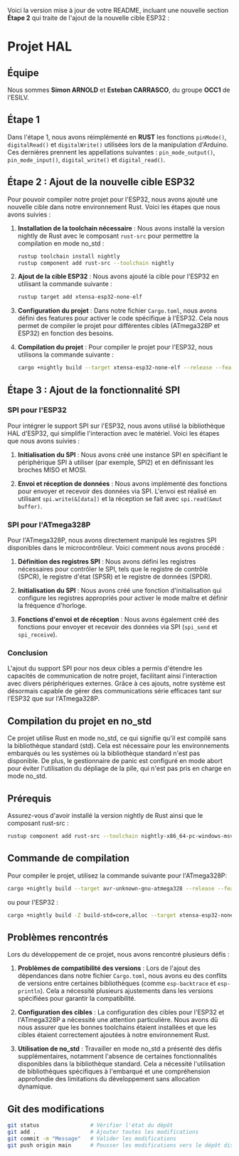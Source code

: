 Voici la version mise à jour de votre README, incluant une nouvelle section **Étape 2** qui traite de l'ajout de la nouvelle cible ESP32 :

# Projet HAL

## Équipe
Nous sommes **Simon ARNOLD** et **Esteban CARRASCO**, du groupe **OCC1** de l'ESILV.

## Étape 1
Dans l'étape 1, nous avons réimplémenté en **RUST** les fonctions `pinMode()`, `digitalRead()` et `digitalWrite()` utilisées lors de la manipulation d'Arduino. Ces dernières prennent les appellations suivantes : `pin_mode_output()`, `pin_mode_input()`, `digital_write()` et `digital_read()`.

## Étape 2 : Ajout de la nouvelle cible ESP32
Pour pouvoir compiler notre projet pour l'ESP32, nous avons ajouté une nouvelle cible dans notre environnement Rust. Voici les étapes que nous avons suivies :

1. **Installation de la toolchain nécessaire** :
   Nous avons installé la version nightly de Rust avec le composant `rust-src` pour permettre la compilation en mode no_std :
   ```bash
   rustup toolchain install nightly
   rustup component add rust-src --toolchain nightly
   ```

2. **Ajout de la cible ESP32** :
   Nous avons ajouté la cible pour l'ESP32 en utilisant la commande suivante :
   ```bash
   rustup target add xtensa-esp32-none-elf
   ```

3. **Configuration du projet** :
   Dans notre fichier `Cargo.toml`, nous avons défini des features pour activer le code spécifique à l'ESP32. Cela nous permet de compiler le projet pour différentes cibles (ATmega328P et ESP32) en fonction des besoins.

4. **Compilation du projet** :
   Pour compiler le projet pour l'ESP32, nous utilisons la commande suivante :
   ```bash
   cargo +nightly build --target xtensa-esp32-none-elf --release --features esp32
   ```


## Étape 3 : Ajout de la fonctionnalité SPI

### SPI pour l'ESP32
Pour intégrer le support SPI sur l'ESP32, nous avons utilisé la bibliothèque HAL d'ESP32, qui simplifie l'interaction avec le matériel. Voici les étapes que nous avons suivies :

1. **Initialisation du SPI** :
   Nous avons créé une instance SPI en spécifiant le périphérique SPI à utiliser (par exemple, SPI2) et en définissant les broches MISO et MOSI.

2. **Envoi et réception de données** :
   Nous avons implémenté des fonctions pour envoyer et recevoir des données via SPI. L'envoi est réalisé en utilisant `spi.write(&[data])` et la réception se fait avec `spi.read(&mut buffer)`.

### SPI pour l'ATmega328P
Pour l'ATmega328P, nous avons directement manipulé les registres SPI disponibles dans le microcontrôleur. Voici comment nous avons procédé :

1. **Définition des registres SPI** :
   Nous avons défini les registres nécessaires pour contrôler le SPI, tels que le registre de contrôle (SPCR), le registre d'état (SPSR) et le registre de données (SPDR).

2. **Initialisation du SPI** :
   Nous avons créé une fonction d'initialisation qui configure les registres appropriés pour activer le mode maître et définir la fréquence d'horloge.

3. **Fonctions d'envoi et de réception** :
   Nous avons également créé des fonctions pour envoyer et recevoir des données via SPI (`spi_send` et `spi_receive`).

### Conclusion
L'ajout du support SPI pour nos deux cibles a permis d'étendre les capacités de communication de notre projet, facilitant ainsi l'interaction avec divers périphériques externes. Grâce à ces ajouts, notre système est désormais capable de gérer des communications série efficaces tant sur l'ESP32 que sur l'ATmega328P.

## Compilation du projet en no_std
Ce projet utilise Rust en mode no_std, ce qui signifie qu'il est compilé sans la bibliothèque standard (std). Cela est nécessaire pour les environnements embarqués ou les systèmes où la bibliothèque standard n'est pas disponible. De plus, le gestionnaire de panic est configuré en mode abort pour éviter l'utilisation du dépliage de la pile, qui n'est pas pris en charge en mode no_std.

## Prérequis
Assurez-vous d'avoir installé la version nightly de Rust ainsi que le composant rust-src :
```bash
rustup component add rust-src --toolchain nightly-x86_64-pc-windows-msvc
```

## Commande de compilation
Pour compiler le projet, utilisez la commande suivante pour l'ATmega328P:
```bash
cargo +nightly build --target avr-unknown-gnu-atmega328 --release --features atmega328
```
ou pour l'ESP32 :
```bash
cargo +nightly build -Z build-std=core,alloc --target xtensa-esp32-none-elf --features esp32
```


## Problèmes rencontrés
Lors du développement de ce projet, nous avons rencontré plusieurs défis :

1. **Problèmes de compatibilité des versions** : Lors de l'ajout des dépendances dans notre fichier `Cargo.toml`, nous avons eu des conflits de versions entre certaines bibliothèques (comme `esp-backtrace` et `esp-println`). Cela a nécessité plusieurs ajustements dans les versions spécifiées pour garantir la compatibilité.

2. **Configuration des cibles** : La configuration des cibles pour l'ESP32 et l'ATmega328P a nécessité une attention particulière. Nous avons dû nous assurer que les bonnes toolchains étaient installées et que les cibles étaient correctement ajoutées à notre environnement Rust.

3. **Utilisation de no_std** : Travailler en mode no_std a présenté des défis supplémentaires, notamment l'absence de certaines fonctionnalités disponibles dans la bibliothèque standard. Cela a nécessité l'utilisation de bibliothèques spécifiques à l'embarqué et une compréhension approfondie des limitations du développement sans allocation dynamique.


## Git des modifications
```bash
git status                # Vérifier l'état du dépôt
git add .                 # Ajouter toutes les modifications
git commit -m "Message"   # Valider les modifications
git push origin main      # Pousser les modifications vers le dépôt distant
```